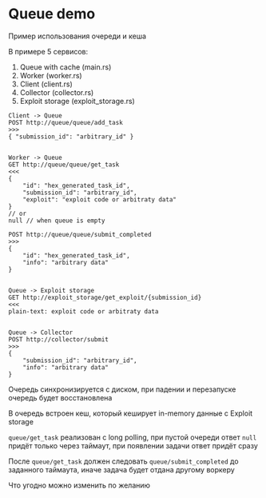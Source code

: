 # Queue demo

Пример использования очереди и кеша

В примере 5 сервисов:
1. Queue with cache (main.rs)
2. Worker (worker.rs)
3. Client (client.rs)
4. Collector (collector.rs)
5. Exploit storage (exploit_storage.rs)

```
Client -> Queue
POST http://queue/queue/add_task
>>>
{ "submission_id": "arbitrary_id" }


Worker -> Queue
GET http://queue/queue/get_task
<<<
{
    "id": "hex_generated_task_id",
    "submission_id": "arbitrary_id",
    "exploit": "exploit code or arbitraty data"
}
// or
null // when queue is empty

POST http://queue/queue/submit_completed
>>>
{
    "id": "hex_generated_task_id",
    "info": "arbitrary data"
}


Queue -> Exploit storage
GET http://exploit_storage/get_exploit/{submission_id}
<<<
plain-text: exploit code or arbitraty data


Queue -> Collector
POST http://collector/submit
>>>
{
    "submission_id": "arbitrary_id",
    "info": "arbitrary data"
}
```

Очередь синхронизируется с диском, при падении и перезапуске очередь будет восстановлена

В очередь встроен кеш, который кеширует in-memory данные с Exploit storage

`queue/get_task` реализован с long polling, при пустой очереди ответ `null` придёт только через таймаут, при появлении задачи ответ придёт сразу

После `queue/get_task` должен следовать `queue/submit_completed` до заданного таймаута, иначе задача будет отдана другому воркеру

Что угодно можно изменить по желанию

